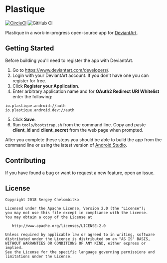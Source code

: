 # Plastique
[![CircleCI](https://circleci.com/gh/plastiqueapp/plastique.svg?style=svg&circle-token=7d60ca7b56d6385cc628847c599e0c3db42728f8)](https://circleci.com/gh/plastiqueapp/plastique)
![GitHub CI](https://github.com/plastiqueapp/plastique/workflows/Build/badge.svg?branch=dev)

Plastique in a work-in-progress open-source app for [DeviantArt](https://www.deviantart.com).

## Getting Started

Before building you'll need to register the app with DeviantArt.

1. Go to https://www.deviantart.com/developers/.
2. Login with your DeviantArt account. If you don't have one you can register for free.
3. Click **Register your Application**.
4. Enter arbitrary application name and for **OAuth2 Redirect URI Whitelist** enter the following:
```
io.plastique.android://auth
io.plastique.android.dev://auth
```
5. Click **Save**.
6. Run `tools/bootstrap.sh` from the command line. Copy and paste **client_id** and **client_secret** from the web page when prompted.

After you complete these steps you should be able to build the app from the command line or using the latest version of [Android Studio](https://developer.android.com/studio/).

## Contributing
If you have found a bug or want to request a new feature, open an issue.

## License

```
Copyright 2018 Sergey Chelombitko

Licensed under the Apache License, Version 2.0 (the "License");
you may not use this file except in compliance with the License.
You may obtain a copy of the License at

   http://www.apache.org/licenses/LICENSE-2.0

Unless required by applicable law or agreed to in writing, software
distributed under the License is distributed on an "AS IS" BASIS,
WITHOUT WARRANTIES OR CONDITIONS OF ANY KIND, either express or implied.
See the License for the specific language governing permissions and
limitations under the License.
```
